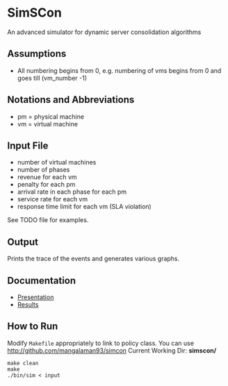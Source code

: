 SimSCon
=======

An advanced simulator for dynamic server consolidation algorithms

Assumptions
-----------
* All numbering begins from 0, e.g. numbering of vms begins from 0 and goes till (vm_number -1)

Notations and Abbreviations
---------------------------
- pm = physical machine
- vm = virtual machine

Input File
----------
* number of virtual machines
* number of phases
* revenue for each vm
* penalty for each pm
* arrival rate in each phase for each pm
* service rate for each vm
* response time limit for each vm (SLA violation)

See TODO file for examples.

Output
------
Prints the trace of the events and generates various graphs.

Documentation
-------------------------
- [Presentation](https://docs.google.com/presentation/d/1L_KD6rvMNvUa_kO9ImEZfsS1mIJ2mFQC5sRhV7p4ZGs)
- [Results](https://docs.google.com/spreadsheet/ccc?key=0Aoq3-tdSgQ83dDNmSFplZ1VON3IxSzJWTS1Wclh1VUE)

How to Run
----------
Modify `Makefile` appropriately to link to policy class. You can use http://github.com/mangalaman93/simcon
Current Working Dir: **simscon/**
```
make clean
make
./bin/sim < input
```
